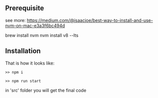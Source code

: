 ## Prerequisite

see more: https://medium.com/@isaacjoe/best-way-to-install-and-use-nvm-on-mac-e3a3f6bc494d

brew install nvm
nvm install v8 --lts


## Installation

That is how it looks like:
```
>> npm i

>> npm run start

```
in 'src' folder you will get the final code 
